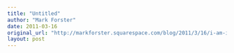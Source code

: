 ```yaml
---
title: "Untitled"
author: "Mark Forster"
date: 2011-03-16
original_url: "http://markforster.squarespace.com/blog/2011/3/16/i-am-interviewed-on-the-time-management-success-blog.html"
layout: post
---
```

